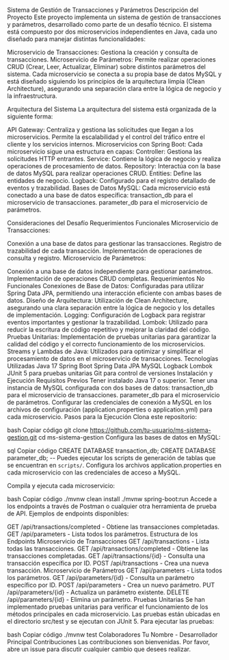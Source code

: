 Sistema de Gestión de Transacciones y Parámetros
Descripción del Proyecto
Este proyecto implementa un sistema de gestión de transacciones y parámetros, desarrollado como parte de un desafío técnico. El sistema está compuesto por dos microservicios independientes en Java, cada uno diseñado para manejar distintas funcionalidades:

Microservicio de Transacciones: Gestiona la creación y consulta de transacciones.
Microservicio de Parámetros: Permite realizar operaciones CRUD (Crear, Leer, Actualizar, Eliminar) sobre distintos parámetros del sistema.
Cada microservicio se conecta a su propia base de datos MySQL y está diseñado siguiendo los principios de la arquitectura limpia (Clean Architecture), asegurando una separación clara entre la lógica de negocio y la infraestructura.

Arquitectura del Sistema
La arquitectura del sistema está organizada de la siguiente forma:

API Gateway: Centraliza y gestiona las solicitudes que llegan a los microservicios. Permite la escalabilidad y el control del tráfico entre el cliente y los servicios internos.
Microservicios con Spring Boot: Cada microservicio sigue una estructura en capas:
Controller: Gestiona las solicitudes HTTP entrantes.
Service: Contiene la lógica de negocio y realiza operaciones de procesamiento de datos.
Repository: Interactúa con la base de datos MySQL para realizar operaciones CRUD.
Entities: Define las entidades de negocio.
Logback: Configurado para el registro detallado de eventos y trazabilidad.
Bases de Datos MySQL: Cada microservicio está conectado a una base de datos específica:
transaction_db para el microservicio de transacciones.
parameter_db para el microservicio de parámetros.

Consideraciones del Desafío
Requerimientos Funcionales
Microservicio de Transacciones:

Conexión a una base de datos para gestionar las transacciones.
Registro de trazabilidad de cada transacción.
Implementación de operaciones de consulta y registro.
Microservicio de Parámetros:

Conexión a una base de datos independiente para gestionar parámetros.
Implementación de operaciones CRUD completas.
Requerimientos No Funcionales
Conexiones de Base de Datos: Configuradas para utilizar Spring Data JPA, permitiendo una interacción eficiente con ambas bases de datos.
Diseño de Arquitectura: Utilización de Clean Architecture, asegurando una clara separación entre la lógica de negocio y los detalles de implementación.
Logging: Configuración de Logback para registrar eventos importantes y gestionar la trazabilidad.
Lombok: Utilizado para reducir la escritura de código repetitivo y mejorar la claridad del código.
Pruebas Unitarias: Implementación de pruebas unitarias para garantizar la calidad del código y el correcto funcionamiento de los microservicios.
Streams y Lambdas de Java: Utilizados para optimizar y simplificar el procesamiento de datos en el microservicio de transacciones.
Tecnologías Utilizadas
Java 17
Spring Boot
Spring Data JPA
MySQL
Logback
Lombok
JUnit 5 para pruebas unitarias
Git para control de versiones
Instalación y Ejecución
Requisitos Previos
Tener instalado Java 17 o superior.
Tener una instancia de MySQL configurada con dos bases de datos:
transaction_db para el microservicio de transacciones.
parameter_db para el microservicio de parámetros.
Configurar las credenciales de conexión a MySQL en los archivos de configuración (application.properties o application.yml) para cada microservicio.
Pasos para la Ejecución
Clona este repositorio:

bash
Copiar código
git clone https://github.com/tu-usuario/ms-sistema-gestion.git
cd ms-sistema-gestion
Configura las bases de datos en MySQL:

sql
Copiar código
CREATE DATABASE transaction_db;
CREATE DATABASE parameter_db;
-- Puedes ejecutar los scripts de generación de tablas que se encuentran en `scripts/`.
Configura los archivos application.properties en cada microservicio con las credenciales de acceso a MySQL.

Compila y ejecuta cada microservicio:

bash
Copiar código
./mvnw clean install
./mvnw spring-boot:run
Accede a los endpoints a través de Postman o cualquier otra herramienta de prueba de API. Ejemplos de endpoints disponibles:

GET /api/transactions/completed - Obtiene las transacciones completadas.
GET /api/parameters - Lista todos los parámetros.
Estructura de los Endpoints
Microservicio de Transacciones
GET /api/transactions - Lista todas las transacciones.
GET /api/transactions/completed - Obtiene las transacciones completadas.
GET /api/transactions/{id} - Consulta una transacción específica por ID.
POST /api/transactions - Crea una nueva transacción.
Microservicio de Parámetros
GET /api/parameters - Lista todos los parámetros.
GET /api/parameters/{id} - Consulta un parámetro específico por ID.
POST /api/parameters - Crea un nuevo parámetro.
PUT /api/parameters/{id} - Actualiza un parámetro existente.
DELETE /api/parameters/{id} - Elimina un parámetro.
Pruebas Unitarias
Se han implementado pruebas unitarias para verificar el funcionamiento de los métodos principales en cada microservicio. Las pruebas están ubicadas en el directorio src/test y se ejecutan con JUnit 5. Para ejecutar las pruebas:

bash
Copiar código
./mvnw test
Colaboradores
Tu Nombre - Desarrollador Principal
Contribuciones
Las contribuciones son bienvenidas. Por favor, abre un issue para discutir cualquier cambio que desees realizar.

